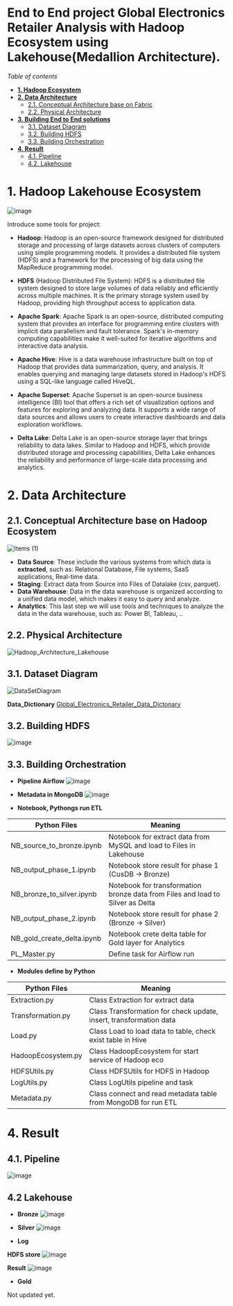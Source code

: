 # End to End project Global Electronics Retailer Analysis with Hadoop Ecosystem using Lakehouse(Medallion Architecture).

_Table of contents_
- [**1. Hadoop Ecosystem**](#1-hadoop-ecosystem)
- [**2. Data Architecture**](#2-data-architecture)
  * [2.1. Conceptual Architecture base on Fabric](#21-conceptual-architecture-base-on-fabric)
  * [2.2. Physical Architecture](#22-physical-architecture)
- [**3. Building End to End solutions**](#3-building-end-to-end-solutions)
  * [3.1. Dataset Diagram](#31-dataset-diagram)
  * [3.2. Building HDFS](#32-building-hdfs)
  * [3.3. Building Orchestration](#33-building-orchestration)
- [**4. Result**](#4-result)
  * [4.1. Pipeline](#41-pipeline)
  * [4.2. Lakehouse](#42-lakehouse)
 

# **1. Hadoop Lakehouse Ecosystem**
![image](https://github.com/thanhphat2609/Global_Electronics_Retailer_Hadoop_v2/assets/84914537/56d37d82-6ca3-4c76-af90-90ab3be186fe)

Introduce some tools for project:

- **Hadoop**: Hadoop is an open-source framework designed for distributed storage and processing of large datasets across clusters of computers using simple programming models. It provides a distributed file system (HDFS) and a framework for the processing of big data using the MapReduce programming model.

- **HDFS** (Hadoop Distributed File System): HDFS is a distributed file system designed to store large volumes of data reliably and efficiently across multiple machines. It is the primary storage system used by Hadoop, providing high throughput access to application data.

- **Apache Spark**: Apache Spark is an open-source, distributed computing system that provides an interface for programming entire clusters with implicit data parallelism and fault tolerance. Spark's in-memory computing capabilities make it well-suited for iterative algorithms and interactive data analysis.

- **Apache Hive**: Hive is a data warehouse infrastructure built on top of Hadoop that provides data summarization, query, and analysis. It enables querying and managing large datasets stored in Hadoop's HDFS using a SQL-like language called HiveQL.

- **Apache Superset**: Apache Superset is an open-source business intelligence (BI) tool that offers a rich set of visualization options and features for exploring and analyzing data. It supports a wide range of data sources and allows users to create interactive dashboards and data exploration workflows.

- **Delta Lake**: Delta Lake is an open-source storage layer that brings reliability to data lakes. Similar to Hadoop and HDFS, which provide distributed storage and processing capabilities, Delta Lake enhances the reliability and performance of large-scale data processing and analytics.


# **2. Data Architecture**

## 2.1. Conceptual Architecture base on Hadoop Ecosystem
![Items (1)](https://github.com/thanhphat2609/Global_Super_Store/assets/84914537/600e237e-01d7-4c09-891c-1551acfbc45e)

- **Data Source**: These include the various systems from which data is **extracted**, such as: Relational Database, File systems, SaaS applications, Real-time data.
- **Staging**: Extract data from Source into Files of Datalake (csv, parquet).
- **Data Warehouse**: Data in the data warehouse is organized according to a unified data model, which makes it easy to query and analyze.
- **Analytics**: This last step we will use tools and techniques to analyze the data in the data warehouse, such as: Power BI, Tableau, ..

## 2.2. Physical Architecture
![Hadoop_Architecture_Lakehouse](https://github.com/thanhphat2609/Global_Electronics_Retailer_Hadoop_v2/assets/84914537/141325ba-bd95-4bde-b7b5-1f64923ae2c1)


## 3.1. Dataset Diagram
![DataSetDiagram](https://github.com/thanhphat2609/Global_Electronics_Retailer_Hadoop/assets/84914537/e34766d2-8b75-4e32-8445-7bc4dcbd610e)

**Data_Dictionary**
[Global_Electronics_Retailer_Data_Dictonary](https://docs.google.com/spreadsheets/d/149kBQERsr9I5RbcBwBhVJdaATtK1lOVu/edit?usp=sharing&ouid=104868242064941170355&rtpof=true&sd=true)


## 3.2. Building HDFS
![image](https://github.com/thanhphat2609/Global_Electronics_Retailer_Hadoop_v2/assets/84914537/763fb1b7-c735-4fff-b40a-d454368b8dc1)


## 3.3. Building Orchestration
- **Pipeline Airflow**
![image](https://github.com/thanhphat2609/Global_Electronics_Retailer_Hadoop_v2/assets/84914537/048b1769-5045-4ba2-bbd9-35c146fa1cc9)

- **Metadata in MongoDB**
![image](https://github.com/thanhphat2609/Global_Electronics_Retailer_Hadoop_v2/assets/84914537/9734af75-915f-4a2e-9cc2-7db26dad6ea5)


- **Notebook, Pythongs run ETL**

| **Python Files**          | **Meaning** |
|-------------------|-------------- |
| NB_source_to_bronze.ipynb | Notebook for extract data from MySQL and load to Files in Lakehouse |
| NB_output_phase_1.ipynb | Notebook store result for phase 1 (CusDB -> Bronze) |
| NB_bronze_to_silver.ipynb | Notebook for transformation bronze data from Files and load to Silver as Delta |
| NB_output_phase_2.ipynb | Notebook store result for phase 2 (Bronze -> Silver) |
| NB_gold_create_delta.ipynb | Notebook crete delta table for Gold layer for Analytics |
| PL_Master.py | Define task for Airflow run |


- **Modules define by Python**

| **Python Files**          | **Meaning** |
|-------------------|-------------- |
| Extraction.py | Class Extraction for extract data |
| Transformation.py | Class Transformation for check update, insert, transformation data |
| Load.py | Class Load to load data to table, check exist table in Hive |
| HadoopEcosystem.py | Class HadoopEcosystem for start service of Hadoop eco |
| HDFSUtils.py | Class HDFSUtils for HDFS in Hadoop |
| LogUtils.py | Class LogUtils pipeline and task |
| Metadata.py | Class connect and read metadata table from MongoDB for run ETL |

# **4. Result**

## 4.1. Pipeline
![image](https://github.com/thanhphat2609/Global_Electronics_Retailer_Hadoop_v2/assets/84914537/69f93519-01e2-4aa8-8449-3019c631bb6e)

## 4.2 Lakehouse
- **Bronze**
![image](https://github.com/thanhphat2609/Global_Electronics_Retailer_Hadoop_v2/assets/84914537/7fd23370-53e7-4a35-8448-9f616558719d)

- **Silver**
![image](https://github.com/thanhphat2609/Global_Electronics_Retailer_Hadoop_v2/assets/84914537/c36afe2c-9902-4db0-a661-10f13879a4d3)


- **Log**

**HDFS store**
![image](https://github.com/thanhphat2609/Global_Electronics_Retailer_Hadoop_v2/assets/84914537/9e404ef3-ee5d-4013-b0da-ba0d9136c311)

**Result**
![image](https://github.com/thanhphat2609/Global_Electronics_Retailer_Hadoop_v2/assets/84914537/552e0aa2-64a6-4362-a03f-1dfe3abb8468)


- **Gold**

Not updated yet.
